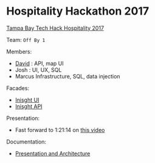 # Hospitality Hackathon 2017

[Tampa Bay Tech Hack Hospitality 2017](https://tampabayhackathon.com/)

Team: `Off By 1`

Members:
 - [David](davidjeddy.com) : API, map UI
 - Josh : UI, UX, SQL
 - Marcus Infrastructure, SQL, data injection

Facades:
 - [Inisght UI](git@github.com:davidjeddy/insight-ui.git)
 - [Inisght API](git@github.com:davidjeddy/insight-api.git)

Presentation:
 - Fast forward to 1:21:14 on [this video](https://www.facebook.com/TampaBayHackathon/videos/472046866496454/)

Documentation:
 - [Presentation and Architecture](https://drive.google.com/drive/folders/0B_CcdcQVimEeWTZJcVhvdFZMYVE?usp=sharing)
